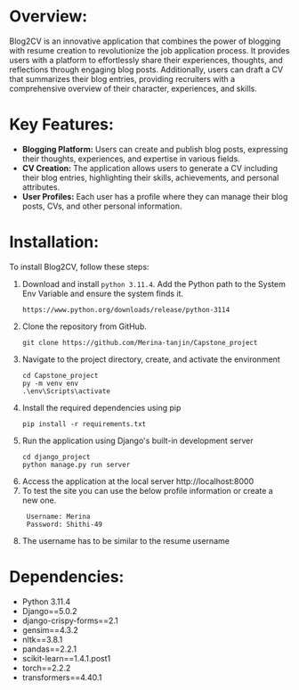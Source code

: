 # Overview:
Blog2CV is an innovative application that combines the power of blogging with resume creation to revolutionize the job application process. It provides users with a platform to effortlessly share their experiences, thoughts, and reflections through engaging blog posts. Additionally, users can draft a CV that summarizes their blog entries, providing recruiters with a comprehensive overview of their character, experiences, and skills.

# Key Features:
- **Blogging Platform:** Users can create and publish blog posts, expressing their thoughts, experiences, and expertise in various fields.
- **CV Creation:** The application allows users to generate a CV including their blog entries, highlighting their skills, achievements, and personal attributes.
- **User Profiles:** Each user has a profile where they can manage their blog posts, CVs, and other personal information.

# Installation:
To install Blog2CV, follow these steps:
1. Download and install `python 3.11.4`. Add the Python path to the System Env Variable and ensure the system finds it.
   ```
   https://www.python.org/downloads/release/python-3114
   ```
3. Clone the repository from GitHub.
   ```
   git clone https://github.com/Merina-tanjin/Capstone_project
   ```
4. Navigate to the project directory, create, and activate the environment
   ```
   cd Capstone_project
   py -m venv env
   .\env\Scripts\activate
   ```
7. Install the required dependencies using pip
   ```
   pip install -r requirements.txt
   ```
8. Run the application using Django's built-in development server
   ```
   cd django_project
   python manage.py run server
   ```
9. Access the application at the local server http://localhost:8000
10. To test the site you can use the below profile information or create a new one.
    ```
     Username: Merina
     Password: Shithi-49
      ```
11. The username has to be similar to the resume username
    
# Dependencies:
- Python 3.11.4
- Django==5.0.2
- django-crispy-forms==2.1
- gensim==4.3.2
- nltk==3.8.1
- pandas==2.2.1
- scikit-learn==1.4.1.post1
- torch==2.2.2
- transformers==4.40.1

